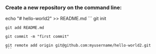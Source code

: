 ### Create a new repository on the command line:

echo "# hello-world2" >> README.md
    ```
    git init
    
    git add README.md
    
    git commit -m "first commit"
    
    git remote add origin git@github.com:myusername/hello-world2.git
    ```
